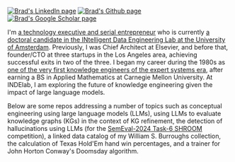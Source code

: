 [![Brad's LinkedIn page](https://img.shields.io/badge/LinkedIn-bpallen-blue)](https://www.linkedin.com/in/bpallen)
[![Brad's Github page](https://img.shields.io/github/stars/bradleypallen?style=social)](https://github.com/bradleypallen/)
[![Brad's Google Scholar page](https://img.shields.io/badge/citations-1261-lightgrey?style=social&logo=googlescholar)](https://scholar.google.com/citations?hl=en&user=cdQ_HrAAAAAJ&view_op=list_works&sortby=pubdate)

I'm [a technology executive and serial entrepreneur](https://www.linkedin.com/in/bpallen) who is currently [a doctoral candidate in the INtelligent Data Engineering Lab at the University of Amsterdam](https://indelab.org/). Previously, I was Chief Architect at Elsevier, and before that, founder/CTO at three startups in the Los Angeles area, achieving successful exits in two of the three. I began my career during the 1980s as [one of the very first knowledge engineers of the expert systems era](https://archive.computerhistory.org/resources/access/text/2020/04/102740341-05-01-acc.pdf), after earning a BS in Applied Mathematics at Carnegie Mellon University. At INDElab, I am exploring the future of knowledge engineering given the impact of large language models.

Below are some repos addressing a number of topics such as conceptual engineering using large language models (LLMs), using LLMs to evaluate knowledge graphs (KGs) in the context of KG refinement, the detection of hallucinations using LLMs (for the [SemEval-2024 Task-6 SHROOM](https://helsinki-nlp.github.io/shroom/) competition), a linked data catalog of my William S. Burroughs collection, the calculation of Texas Hold'Em hand win percentages, and a trainer for John Horton Conway's Doomsday algorithm.

<!--
**bradleypallen/bradleypallen** is a ✨ _special_ ✨ repository because its `README.md` (this file) appears on your GitHub profile.

Here are some ideas to get you started:

- 🔭 I’m currently working on ...
- 🌱 I’m currently learning ...
- 👯 I’m looking to collaborate on ...
- 🤔 I’m looking for help with ...
- 💬 Ask me about ...
- 📫 How to reach me: ...
- 😄 Pronouns: ...
- ⚡ Fun fact: ...
-->
